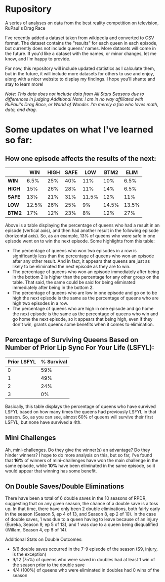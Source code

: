 # Rupository
A series of analyses on data from the best reality competition on television, RuPaul's Drag Race

I've recently added a dataset taken from wikipedia and converted to CSV format. The dataset contains the "results" for each queen in each episode, but currently does not include queens' names. More datasets will come in the future. If you'd like a dataset with the names, or minor changes, let me know, and I'm happy to provide.

For now, this repository will include updated statistics as I calculate them, but in the future, it will include more datasets for others to use and enjoy, along with a nicer website to display my findings. I hope you'll shante and stay to learn more!

*Note: This data does not include data from All Stars Seasons due to differences in judging*
*Additional Note: I am in no way affiliated with RuPaul's Drag Race, or World of Wonder. I'm merely a fan who loves math, data, and drag.*


Some updates on what I've learned so far: 
=================

How one episode affects the results of the next:
-------

|      | WIN   | HIGH | SAFE | LOW   | BTM2  | ELIM  |
|------|-------|------|------|-------|-------|-------|
|**WIN**  | 6.5%  | 25%  | 40%  | 11%   | 10%   | 6.5%  |
|**HIGH**| 15%   | 26%  | 28%  | 11%   | 14%   | 6.5%  |
|**SAFE**| 13%   | 21%  | 31%  | 11.5% | 12%   | 11%   |
|**LOW**| 12.5% | 26%  | 25%  | 9%    | 14.5% | 13.5% |
|**BTM2**| 17%   | 12%  | 23%  | 8%    | 12%   | 27%   |

Above is a table displaying the percentage of queens who had a result in an episode (vertical axis), and then had another result in the following episode (horizontal axis). So, as an example, 13% of queens who were safe in one episode went on to win the next episode. 
Some highlights from this table:
  + The percentage of queens who won two episodes in a row is significantly less than the percentage of queens who won an episode after any other result. And in fact, it appears that queens are just as likely to be eliminated the next episode as they are to win.
  + The percentage of queens who won an episode immediately after being in the bottom 2 is higher than the percentage for any other group on the table. That said, the same could be said for being eliminated immediately after being in the bottom 2. 
  + The percentage of queens who are low in one episode and go on to be high the next episode is the same as the percentage of queens who are high two episodes in a row.
  + The percentage of queens who are high in one episode and go home the next episode is the same as the percentage of queens who win and go home the next episode, so it appears that being high, even if they don't win, grants queens some benefits when it comes to elimination.
  
Percentage of Surviving Queens Based on Number of Prior Lip Sync For Your Life (LSFYL):
-----

| Prior LSFYL | % Survival |
|-------------|------------|
| 0           | 59%        |
| 1           | 49%        |
| 2           | 24%        |
| 3           | 0%         |

Basically, this table displays the percentage of queens who have survived LSFYL based on how many times the queens had previously LSFYL in that season. So, as you can see, almost 60% of queens will survive their first LSFYL, but none have survived a 4th.

Mini Challenges
-----

Ah, mini-challenges. Do they give the winner(s) an advantage? Do they hinder winners? I hope to do more analysis on this, but so far, I've found that **16%** of winners of mini-challenges have won the main challenge in the same episode, while **10%** have been eliminated in the same episode, so it would appear that winning has some benefit.

On Double Saves/Double Eliminations
-----

There have been a total of 6 double saves in the 10 seasons of RPDR, suggesting that on any given season, the chance of a double save is a toss up. In that time, there have only been 2 double eliminations, both fairly early in the season (Season 5, ep 4 of 13, and Season 8, ep 2 of 10). In the case of double saves, 1 was due to a queen having to leave because of an injury (Eureka, Season 9, ep 5 of 13), and 1 was due to a queen being disqualified (Willam, Season 4, ep 8 of 14). 

Additional Stats on Double Outcomes:
- 5/6 double saves occurred in the 7-9 episode of the season (S9, injury, is the exception)
- 9/12 (75%) of queens who were saved in doubles had at least 1 win of the season prior to the double save
- 4/4 (100%) of queens who were eliminated in doubles had 0 wins of the season


